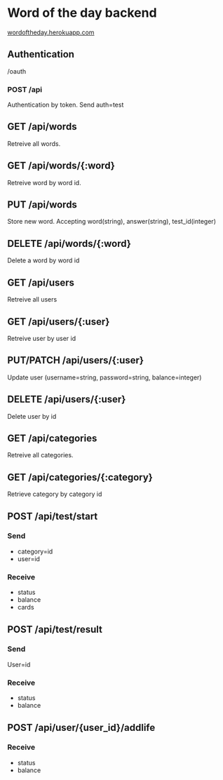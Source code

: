 # Word of the day backend

[wordoftheday.herokuapp.com](wordoftheday.herokuapp.com)

## Authentication

/oauth

### POST /api

Authentication by token. Send auth=test

## GET /api/words

Retreive all words.

## GET /api/words/{:word}

Retreive word by word id.

## PUT /api/words

Store new word. Accepting word(string), answer(string), test_id(integer)

## DELETE /api/words/{:word}

Delete a word by word id

## GET /api/users

Retreive all users

## GET /api/users/{:user}

Retreive user by user id

## PUT/PATCH /api/users/{:user}

Update user (username=string, password=string, balance=integer)

## DELETE /api/users/{:user}

Delete user by id

## GET /api/categories

Retreive all categories.

## GET /api/categories/{:category}

Retrieve category by category id

## POST /api/test/start

### Send 

- category=id
- user=id

### Receive

- status
- balance
- cards

## POST /api/test/result

### Send

User=id

### Receive

- status
- balance

## POST /api/user/{user_id}/addlife

### Receive

- status
- balance